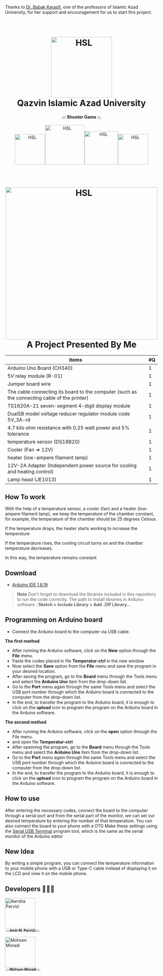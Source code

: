 Thanks to [Dr. Babak Karasfi](https://www.linkedin.com/in/babakkarasfi/), one of the professors of Islamic Azad University, for her support and encouragement for us to start this project.

<h1 align="center"> <br><a href="https://github.com/Awrsha/Temperature-Control"><img src="https://s2.uupload.ir/files/picsart_23-03-22_21-53-01-541_no85.png" alt="HSL" width="200"></a> <br> Qazvin Islamic Azad University <br></h1><b><h4 align="center">.:: Shooter Game ::.</h4></b><p align="center"><a href="https://github.com/Awrsha/Temperature-Control"><img src="https://img.shields.io/badge/Version-1.2.1-brightgreen" alt="HSL" width="100"></a><a href="https://github.com/Awrsha/Temperature-Control"><img src="https://img.shields.io/badge/Platform-windows-blue" alt="HSL" width="130"></a><a href="https://github.com/Awrsha/Temperature-Control"><img src="https://img.shields.io/badge/LICENSE-MIT-yellow" alt="HSL" width="110"></a><a href="https://github.com/Awrsha/Temperature-Control"><img src="https://img.shields.io/badge/Developers-2-lightgrey" alt="HSL" width="100"></a></p>

<h1 align="center"> <br><a href="https://github.com/Awrsha/Temperature-Control"><img src="https://github.com/Awrsha/Temperature-Control/assets/89135083/77288bf7-b9c6-4f62-ad7f-7dc3e50508ad" alt="HSL" width="500"></a><br> A Project Presented By Me <br></h1>

| items                                                                                        | #Q  |
| -------------------------------------------------------------------------------------------- | --- |
| Arduino Uno Board (CH340)                                                                    | 1   |
| 5V relay module   (R-01)                                                                     | 1   |
| Jumper board wire                                                                            | 1   |
| The cable connecting its board to the computer (such as the connecting cable of the printer) | 1   |
| TS1620A-21 seven-segment 4-digit display module                                              | 1   |
| DualSB model voltage reducer regulator module code 5V_3A-rd                                  | 1   |
| 4.7 kilo ohm resistance with 0.25 watt power and 5% tolerance                                | 1   |
| temperature sensor (DS18B20)                                                                 | 1   |
| Cooler (Fan => 12V)                                                                          | 1   |
| heater (low-ampere filament lamp)                                                            | 1   |
| 12V-2A Adapter (Independent power source for cooling and heating control)                    | 1   |
| Lamp head (JE1013)                                                                           | 1   |

## How To work

With the help of a temperature sensor, a cooler (fan) and a heater (low-ampere filament lamp), we keep the temperature of the chamber constant, for example, the temperature of the chamber should be 25 degrees Celsius.

If the temperature drops, the heater starts working to increase the temperature

If the temperature rises, the cooling circuit turns on and the chamber temperature decreases.

In this way, the temperature remains constant

## Download

- [Arduino IDE 1.8.19](https://www.arduino.cc/en/software)

> **Note**
> Don't forget to download the libraries included in this repository to run the code correctly.
> The path to install libraries in Arduino software :
> **Sketch > Include Library > Add .ZIP Library…**

## Programming on Arduino board

- Connect the Arduino board to the computer via USB cable.

**The first method**

- After running the Arduino software, click on the **New** option through the **File** menu.
- Paste the codes placed in file **Temperatur-ctrl** in the new window
- Now select the **Save** option from the **File** menu and save the program in your desired location.
- After saving the program, go to the **Board** menu through the Tools menu and select the **Arduino Uno** item from the drop-down list.
- Go to the **Port** menu again through the same Tools menu and select the USB port number through which the Arduino board is connected to the computer from the drop-down list.
- In the end, to transfer the program to the Arduino board, it is enough to click on the **upload** icon to program the program on the Arduino board in the Arduino software.

**The second method**

- After running the Arduino software, click on the **open** option through the File menu.
- and open file **Temperatur-ctrl**
- After openning the program, go to the **Board** menu through the Tools menu and select the **Arduino Uno** item from the drop-down list.
- Go to the **Port** menu again through the same Tools menu and select the USB port number through which the Arduino board is connected to the computer from the drop-down list.
- In the end, to transfer the program to the Arduino board, it is enough to click on the **upload** icon to program the program on the Arduino board in the Arduino software.

## How to use

After entering the necessary codes, connect the board to the computer through a serial port and from the serial part of the monitor, we can set our desired temperature by entering the number of that temperature. You can also connect the board to your phone with a OTG Make these settings using the [Serial USB Terminal](https://play.google.com/store/apps/details?id=de.kai_morich.serial_usb_terminal&hl=fa&gl=US&pli=1) program tool, which is the same as the serial monitor of the Arduino editor

## New Idea

By writing a simple program, you can connect the temperature information to your mobile phone with a USB or Type-C cable instead of displaying it on the LCD and view it on the mobile phone.

## Developers 👨🏻‍💻

<p align="center">

<a href="https://github.com/Awrsha"><img src="https://avatars.githubusercontent.com/u/89135083?v=4" width="100;" alt="Awrsha Parvizi"/><br /><sub><b>.:: Amir M. Parvizi ::.</b></sub></a>

</p>

<p align="center">

<a href="https://github.com/Mohsen020"><img src="https://avatars.githubusercontent.com/u/127343209?v=4" width="100;" alt="Mohsen Moradi"/><br /><sub><b>.:: Mohsen Moradi ::.</b></sub></a>

</p>
